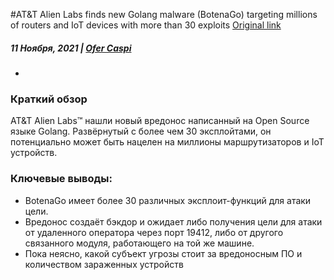 #AT&T Alien Labs finds new Golang malware (BotenaGo) targeting millions of routers and IoT devices with more than 30 exploits
[Original link](https://cybersecurity.att.com/blogs/labs-research/att-alien-labs-finds-new-golang-malwarebotenago-targeting-millions-of-routers-and-iot-devices-with-more-than-30-exploits)
##### 11 Ноября, 2021 | [Ofer Caspi](https://cybersecurity.att.com/blogs/author/ofer-caspi)
-
### Краткий обзор
AT&T Alien Labs™ нашли новый вредонос написанный на Open Source языке Golang. Развёрнутый с более чем 30 эксплойтами, он потенциально может быть нацелен на миллионы маршрутизаторов и IoT устройств.

### Ключевые выводы:
* BotenaGo имеет более 30 различных эксплоит-функций для атаки цели.
* Вредонос создаёт бэкдор и ожидает либо получения цели для атаки от удаленного оператора через порт 19412, либо от другого связанного модуля, работающего на той же машине.
* Пока неясно, какой субъект угрозы стоит за вредоносным ПО и количеством зараженных устройств
